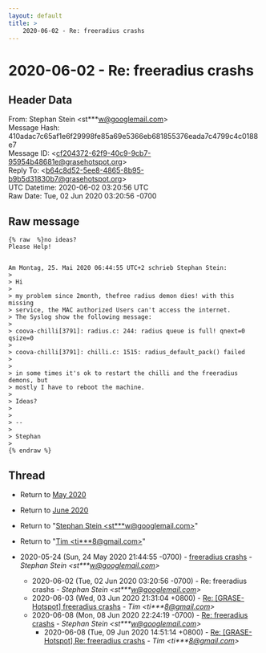 ```yaml
---
layout: default
title: >
    2020-06-02 - Re: freeradius crashs
---
```


# 2020-06-02 - Re: freeradius crashs

## Header Data

From: Stephan Stein \<st***w@googlemail.com\><br>
Message Hash: 410adac7c65af1e6f29998fe85a69e5366eb681855376eada7c4799c4c0188e7<br>
Message ID: \<cf204372-62f9-40c9-9cb7-95954b48681e@grasehotspot.org\><br>
Reply To: \<b64c8d52-5ee8-4865-8b95-b9b5d31830b7@grasehotspot.org\><br>
UTC Datetime: 2020-06-02 03:20:56 UTC<br>
Raw Date: Tue, 02 Jun 2020 03:20:56 -0700<br>

## Raw message

```
{% raw  %}no ideas? 
Please Help!


Am Montag, 25. Mai 2020 06:44:55 UTC+2 schrieb Stephan Stein:
>
> Hi
>
> my problem since 2month, thefree radius demon dies! with this missing 
> service, the MAC authorized Users can't access the internet.
> The Syslog show the following message:
>
> coova-chilli[3791]: radius.c: 244: radius queue is full! qnext=0 qsize=0
>
> coova-chilli[3791]: chilli.c: 1515: radius_default_pack() failed
>
>
> in some times it's ok to restart the chilli and the freeradius demons, but 
> mostly I have to reboot the machine.
>
> Ideas?
>
>
> --
>
> Stephan
>
{% endraw %}
```

## Thread

+ Return to [May 2020](/archive/2020/05)
+ Return to [June 2020](/archive/2020/06)

+ Return to "[Stephan Stein <st***w<span>@</span>googlemail.com>](/authors/st___w_at_googlemail_com)"
+ Return to "[Tim <ti***8<span>@</span>gmail.com>](/authors/ti___8_at_gmail_com)"

+ 2020-05-24 (Sun, 24 May 2020 21:44:55 -0700) - [freeradius crashs](/archive/2020/05/25852bdf39a8421ef741d9e3d68c5716d83a4867b120d0721e75e812a05cab15) - _Stephan Stein \<st***w@googlemail.com\>_
  + 2020-06-02 (Tue, 02 Jun 2020 03:20:56 -0700) - Re: freeradius crashs - _Stephan Stein \<st***w@googlemail.com\>_
  + 2020-06-03 (Wed, 03 Jun 2020 21:31:04 +0800) - [Re: [GRASE-Hotspot] freeradius crashs](/archive/2020/06/a9f80d98f09c1fbd4fe7bcfd92aa77a78f3cb642c01487d1620eb32a814a4510) - _Tim \<ti***8@gmail.com\>_
  + 2020-06-08 (Mon, 08 Jun 2020 22:24:19 -0700) - [Re: freeradius crashs](/archive/2020/06/da8cf6710d88a076b94bcbe679d7a14382bb54145db313644d8577ae115cd72f) - _Stephan Stein \<st***w@googlemail.com\>_
    + 2020-06-08 (Tue, 09 Jun 2020 14:51:14 +0800) - [Re: [GRASE-Hotspot] Re: freeradius crashs](/archive/2020/06/4b882419a9adcaff45439c6569696e222e7ee5ef8e4d55d82f164eed0bb6d372) - _Tim \<ti***8@gmail.com\>_

